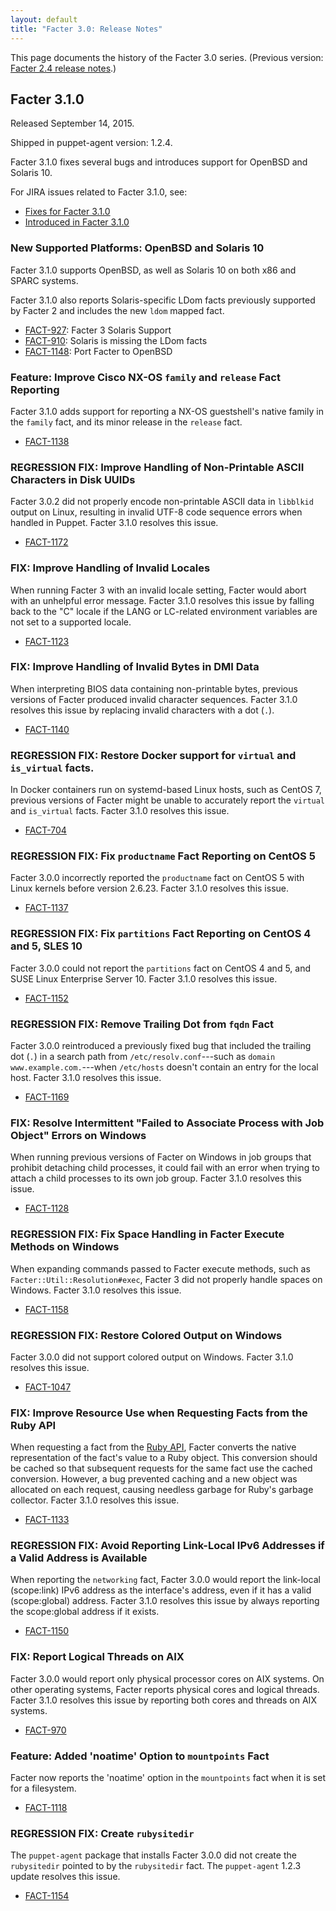 ```yaml
---
layout: default
title: "Facter 3.0: Release Notes"
---
```


This page documents the history of the Facter 3.0 series. (Previous version: [Facter 2.4 release notes](../2.4/release_notes.html).)

Facter 3.1.0
-----

Released September 14, 2015.

Shipped in puppet-agent version: 1.2.4.

Facter 3.1.0 fixes several bugs and introduces support for OpenBSD and Solaris 10.

For JIRA issues related to Facter 3.1.0, see:

- [Fixes for Facter 3.1.0](https://tickets.puppetlabs.com/issues/?filter=15431)
- [Introduced in Facter 3.1.0](https://tickets.puppetlabs.com/issues/?filter=15429)

### New Supported Platforms: OpenBSD and Solaris 10

Facter 3.1.0 supports OpenBSD, as well as Solaris 10 on both x86 and SPARC systems.

Facter 3.1.0 also reports Solaris-specific LDom facts previously supported by Facter 2 and includes the new `ldom` mapped fact.

- [FACT-927](https://tickets.puppetlabs.com/browse/FACT-927): Facter 3 Solaris Support
- [FACT-910](https://tickets.puppetlabs.com/browse/FACT-910): Solaris is missing the LDom facts
- [FACT-1148](https://tickets.puppetlabs.com/browse/FACT-1148): Port Facter to OpenBSD

### Feature: Improve Cisco NX-OS `family` and `release` Fact Reporting

Facter 3.1.0 adds support for reporting a NX-OS guestshell's native family in the `family` fact, and its minor release in the `release` fact.

- [FACT-1138](https://tickets.puppetlabs.com/browse/FACT-1138)

### REGRESSION FIX: Improve Handling of Non-Printable ASCII Characters in Disk UUIDs

Facter 3.0.2 did not properly encode non-printable ASCII data in `libblkid` output on Linux, resulting in invalid UTF-8 code sequence errors when handled in Puppet. Facter 3.1.0 resolves this issue.

- [FACT-1172](https://tickets.puppetlabs.com/browse/FACT-1172)

### FIX: Improve Handling of Invalid Locales

When running Facter 3 with an invalid locale setting, Facter would abort with an unhelpful error message. Facter 3.1.0 resolves this issue by falling back to the "C" locale if the LANG or LC-related environment variables are not set to a supported locale.

- [FACT-1123](https://tickets.puppetlabs.com/browse/FACT-1123)

### FIX: Improve Handling of Invalid Bytes in DMI Data

When interpreting BIOS data containing non-printable bytes, previous versions of Facter produced invalid character sequences. Facter 3.1.0 resolves this issue by replacing invalid characters with a dot (`.`).

- [FACT-1140](https://tickets.puppetlabs.com/browse/FACT-1140)

### REGRESSION FIX: Restore Docker support for `virtual` and `is_virtual` facts.

In Docker containers run on systemd-based Linux hosts, such as CentOS 7, previous versions of Facter might be unable to accurately report the `virtual` and `is_virtual` facts. Facter 3.1.0 resolves this issue.

- [FACT-704](https://tickets.puppetlabs.com/browse/FACT-704)

### REGRESSION FIX: Fix `productname` Fact Reporting on CentOS 5

Facter 3.0.0 incorrectly reported the `productname` fact on CentOS 5 with Linux kernels before version 2.6.23. Facter 3.1.0 resolves this issue.

- [FACT-1137](https://tickets.puppetlabs.com/browse/FACT-1137)

### REGRESSION FIX: Fix `partitions` Fact Reporting on CentOS 4 and 5, SLES 10

Facter 3.0.0 could not report the `partitions` fact on CentOS 4 and 5, and SUSE Linux Enterprise Server 10. Facter 3.1.0 resolves this issue.

- [FACT-1152](https://tickets.puppetlabs.com/browse/FACT-1152)

### REGRESSION FIX: Remove Trailing Dot from `fqdn` Fact

Facter 3.0.0 reintroduced a previously fixed bug that included the trailing dot (`.`) in a search path from `/etc/resolv.conf`---such as `domain www.example.com.`---when `/etc/hosts` doesn't contain an entry for the local host. Facter 3.1.0 resolves this issue.

- [FACT-1169](https://tickets.puppetlabs.com/browse/FACT-1169)

### FIX: Resolve Intermittent "Failed to Associate Process with Job Object" Errors on Windows

When running previous versions of Facter on Windows in job groups that prohibit detaching child processes, it could fail with an error when trying to attach a child processes to its own job group. Facter 3.1.0 resolves this issue.

- [FACT-1128](https://tickets.puppetlabs.com/browse/FACT-1128)

### REGRESSION FIX: Fix Space Handling in Facter Execute Methods on Windows

When expanding commands passed to Facter execute methods, such as `Facter::Util::Resolution#exec`, Facter 3 did not properly handle spaces on Windows. Facter 3.1.0 resolves this issue.

- [FACT-1158](https://tickets.puppetlabs.com/browse/FACT-1158)

### REGRESSION FIX: Restore Colored Output on Windows

Facter 3.0.0 did not support colored output on Windows. Facter 3.1.0 resolves this issue.

- [FACT-1047](https://tickets.puppetlabs.com/browse/FACT-1047)

### FIX: Improve Resource Use when Requesting Facts from the Ruby API

When requesting a fact from the [Ruby API](./fact_overview.html), Facter converts the native representation of the fact's value to a Ruby object. This conversion should be cached so that subsequent requests for the same fact use the cached conversion. However, a bug prevented caching and a new object was allocated on each request, causing needless garbage for Ruby's garbage collector. Facter 3.1.0 resolves this issue.

- [FACT-1133](https://tickets.puppetlabs.com/browse/FACT-1133)

### REGRESSION FIX: Avoid Reporting Link-Local IPv6 Addresses if a Valid Address is Available

When reporting the `networking` fact, Facter 3.0.0 would report the link-local (scope:link) IPv6 address as the interface's address, even if it has a valid (scope:global) address. Facter 3.1.0 resolves this issue by always reporting the scope:global address if it exists.

- [FACT-1150](https://tickets.puppetlabs.com/browse/FACT-1150)

### FIX: Report Logical Threads on AIX

Facter 3.0.0 would report only physical processor cores on AIX systems. On other operating systems, Facter reports physical cores and logical threads. Facter 3.1.0 resolves this issue by reporting both cores and threads on AIX systems.

- [FACT-970](https://tickets.puppetlabs.com/browse/FACT-970)

### Feature: Added 'noatime' Option to `mountpoints` Fact

Facter now reports the 'noatime' option in the `mountpoints` fact when it is set for a filesystem.

- [FACT-1118](https://tickets.puppetlabs.com/browse/FACT-1118)

### REGRESSION FIX: Create `rubysitedir`

The `puppet-agent` package that installs Facter 3.0.0 did not create the `rubysitedir` pointed to by the `rubysitedir` fact. The `puppet-agent` 1.2.3 update resolves this issue.

- [FACT-1154](https://tickets.puppetlabs.com/browse/FACT-1154)

